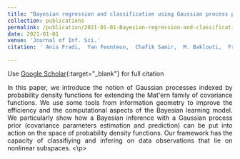 ```yaml
---
title: "Bayesian regression and classification using Gaussian process priors indexed by probability density functions"
collection: publications
permalink: /publication/2021-01-01-Bayesian-regression-and-classification-using-Gaussian-process-priors-indexed-by-probability-density-functions
date: 2021-01-01
venue: 'Journal of Inf. Sci.'
citation: ' Anis Fradi,  Yan Feunteun,  Chafik Samir,  M. Baklouti,  François Bachoc,  Jean-Michel Loubes, Journal of Inf. Sci., 2021.'

---
```


Use [Google Scholar](https://scholar.google.com/scholar?q=Bayesian+regression+and+classification+using+Gaussian+process+priors+indexed+by+probability+density+functions){:target="_blank"} for full citation

<p align="justify">
In this paper, we introduce the notion of Gaussian processes indexed by probability density functions for extending the Mat'ern family of covariance functions. We use some tools from information geometry to improve the efficiency and the computational aspects of the Bayesian learning model. We particularly show how a Bayesian inference with a Gaussian process prior (covariance parameters estimation and prediction) can be put into action on the space of probability density functions. Our framework has the capacity of classifiying and infering on data observations that lie on nonlinear subspaces.
<\p>
